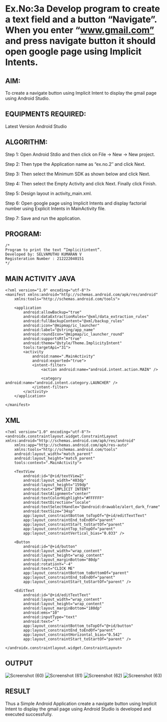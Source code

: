 # Ex.No:3a Develop program to create a text field and a button “Navigate”. When you enter “www.gmail.com” and press navigate button it should open google page using Implicit Intents.


## AIM:

To create a navigate button using Implicit Intent to display the gmail page using Android Studio.

## EQUIPMENTS REQUIRED:

Latest Version Android Studio

## ALGORITHM:

Step 1:
Open Android Stdio and then click on File -> New -> New project.

Step 2:
Then type the Application name as “ex.no.2″ and click Next.

Step 3:
Then select the Minimum SDK as shown below and click Next.

Step 4:
Then select the Empty Activity and click Next. Finally click Finish.

Step 5:
Design layout in activity_main.xml.

Step 6:
Open google page using Implicit Intents and display factorial number using Explicit Intents in MainActivity file.

Step 7:
Save and run the application.
## PROGRAM:
```
/*
Program to print the text “Implicitintent”.
Developed by: SELVAMUTHU KUMARAN V
Registeration Number : 212222040151
*/
```
## MAIN ACTIVITY JAVA
```
<?xml version="1.0" encoding="utf-8"?>
<manifest xmlns:android="http://schemas.android.com/apk/res/android"
    xmlns:tools="http://schemas.android.com/tools">

    <application
        android:allowBackup="true"
        android:dataExtractionRules="@xml/data_extraction_rules"
        android:fullBackupContent="@xml/backup_rules"
        android:icon="@mipmap/ic_launcher"
        android:label="@string/app_name"
        android:roundIcon="@mipmap/ic_launcher_round"
        android:supportsRtl="true"
        android:theme="@style/Theme.ImplicityIntent"
        tools:targetApi="31">
        <activity
            android:name=".MainActivity"
            android:exported="true">
            <intent-filter>
                <action android:name="android.intent.action.MAIN" />

                <category android:name="android.intent.category.LAUNCHER" />
            </intent-filter>
        </activity>
    </application>

</manifest>

```
## XML
```
<?xml version="1.0" encoding="utf-8"?>
<androidx.constraintlayout.widget.ConstraintLayout xmlns:android="http://schemas.android.com/apk/res/android"
    xmlns:app="http://schemas.android.com/apk/res-auto"
    xmlns:tools="http://schemas.android.com/tools"
    android:layout_width="match_parent"
    android:layout_height="match_parent"
    tools:context=".MainActivity">

    <TextView
        android:id="@+id/textView2"
        android:layout_width="403dp"
        android:layout_height="159dp"
        android:text="IMPLICIT INTENT"
        android:textAlignment="center"
        android:textColorHighlight="#FFFFFF"
        android:textDirection="locale"
        android:textSelectHandle="@android:drawable/alert_dark_frame"
        android:textSize="34sp"
        app:layout_constraintBottom_toTopOf="@+id/editTextText"
        app:layout_constraintEnd_toEndOf="parent"
        app:layout_constraintStart_toStartOf="parent"
        app:layout_constraintTop_toTopOf="parent"
        app:layout_constraintVertical_bias="0.033" />

    <Button
        android:id="@+id/button"
        android:layout_width="wrap_content"
        android:layout_height="wrap_content"
        android:layout_marginBottom="80dp"
        android:rotationY="-4"
        android:text="CLICK ME"
        app:layout_constraintBottom_toBottomOf="parent"
        app:layout_constraintEnd_toEndOf="parent"
        app:layout_constraintStart_toStartOf="parent" />

    <EditText
        android:id="@+id/editTextText"
        android:layout_width="wrap_content"
        android:layout_height="wrap_content"
        android:layout_marginBottom="180dp"
        android:ems="10"
        android:inputType="text"
        android:text=" "
        app:layout_constraintBottom_toTopOf="@+id/button"
        app:layout_constraintEnd_toEndOf="parent"
        app:layout_constraintHorizontal_bias="0.542"
        app:layout_constraintStart_toStartOf="parent" />

</androidx.constraintlayout.widget.ConstraintLayout>
```
## OUTPUT

![Screenshot (60)](https://github.com/selva258963/ImplicitIntent-MAD/assets/121961701/8c94f8d9-f865-46fe-a6c9-0800abf856d6)
![Screenshot (61)](https://github.com/selva258963/ImplicitIntent-MAD/assets/121961701/c4439767-01b0-4108-91f7-9f693c88ca31)
![Screenshot (62)](https://github.com/selva258963/ImplicitIntent-MAD/assets/121961701/14fd522c-1adf-40cb-8bd8-a54be4712f29)
![Screenshot (63)](https://github.com/selva258963/ImplicitIntent-MAD/assets/121961701/d988c5d7-c2ad-44a0-a00f-17fff9b2b003)



## RESULT
Thus a Simple Android Application create a navigate button using Implicit Intent to display the gmail page using Android Studio is developed and executed successfully.


